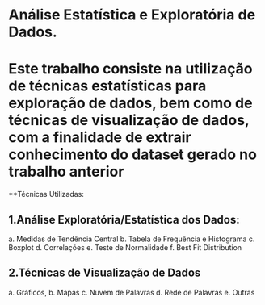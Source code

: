 # Análise Estatística e Exploratória de Dados. 
# Este trabalho consiste na utilização de técnicas estatísticas para exploração de dados, bem como de técnicas de visualização de dados, com a finalidade de extrair conhecimento do dataset gerado no trabalho anterior

**Técnicas Utilizadas: 
## 1.Análise Exploratória/Estatística dos Dados:
a. Medidas de Tendência Central
b. Tabela de Frequência e Histograma
c. Boxplot
d. Correlações
e. Teste de Normalidade
f. Best Fit Distribution

## 2.Técnicas de Visualização de Dados 
a. Gráficos,
b. Mapas
c. Nuvem de Palavras
d. Rede de Palavras
e. Outras

